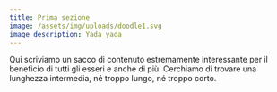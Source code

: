 ```yaml
---
title: Prima sezione
image: /assets/img/uploads/doodle1.svg
image_description: Yada yada
---
```

Qui scriviamo un sacco di contenuto estremamente interessante per il beneficio di tutti gli esseri e anche di più. Cerchiamo di trovare una lunghezza intermedia, né troppo lungo, né troppo corto.